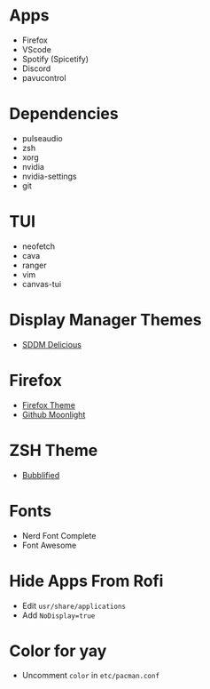 # Apps
- Firefox
- VScode
- Spotify (Spicetify)
- Discord
- pavucontrol

# Dependencies
- pulseaudio
- zsh
- xorg
- nvidia
- nvidia-settings
- git

# TUI
- neofetch
- cava
- ranger
- vim
- canvas-tui

# Display Manager Themes
- [SDDM Delicious](https://github.com/stuomas/delicious-sddm-theme)

# Firefox
- [Firefox Theme](https://github.com/mut-ex/minimal-functional-fox)
- [Github Moonlight](https://github.com/Brettm12345/github-moonlight)

# ZSH Theme
- [Bubblified](https://github.com/hohmannr/bubblified)

# Fonts
- Nerd Font Complete
- Font Awesome

# Hide Apps From Rofi
- Edit `usr/share/applications`
- Add `NoDisplay=true`

# Color for yay
- Uncomment `color` in `etc/pacman.conf`